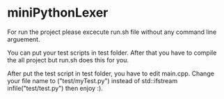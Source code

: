 # miniPythonLexer

For run the project please excecute run.sh file without any command line arguement.

You can put your test scripts in test folder. After that you have to compile the all project but run.sh does this for you.

After put the test script in test folder, you have to edit main.cpp. Change your file name to ("test/myTest.py") instead of std::ifstream infile("test/test.py") then enjoy :).



